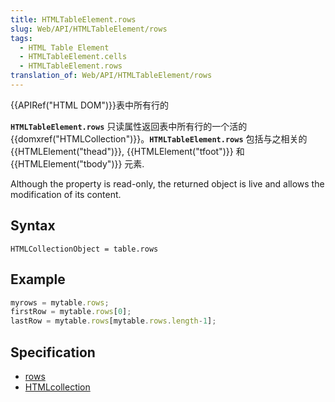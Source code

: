 ```yaml
---
title: HTMLTableElement.rows
slug: Web/API/HTMLTableElement/rows
tags:
  - HTML Table Element
  - HTMLTableElement.cells
  - HTMLTableElement.rows
translation_of: Web/API/HTMLTableElement/rows
---
```

{{APIRef("HTML DOM")}}表中所有行的

**`HTMLTableElement.rows`** 只读属性返回表中所有行的一个活的 {{domxref("HTMLCollection")}}。**`HTMLTableElement.rows`** 包括与之相关的{{HTMLElement("thead")}}, {{HTMLElement("tfoot")}} 和 {{HTMLElement("tbody")}} 元素.

Although the property is read-only, the returned object is live and allows the modification of its content.

## Syntax

```plain
HTMLCollectionObject = table.rows
```

## Example

```js
myrows = mytable.rows;
firstRow = mytable.rows[0];
lastRow = mytable.rows[mytable.rows.length-1];
```

## Specification

- [rows](http://www.w3.org/TR/DOM-Level-2-HTML/html.html#ID-6156016)
- [HTMLcollection](http://www.w3.org/TR/DOM-Level-2-HTML/html.html#ID-75708506)
